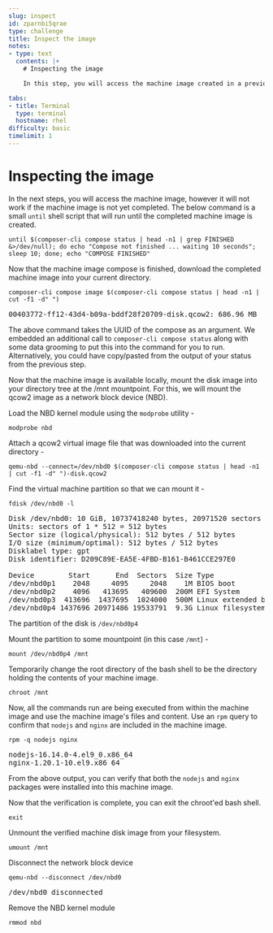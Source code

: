 ```yaml
---
slug: inspect
id: zparnbi5qrae
type: challenge
title: Inspect the image
notes:
- type: text
  contents: |+
    # Inspecting the image

    In this step, you will access the machine image created in a previous step in order to verify that the `nodejs` and `nginx` packages added in earlier steps were added to the resulting machine image.

tabs:
- title: Terminal
  type: terminal
  hostname: rhel
difficulty: basic
timelimit: 1
---
```

# Inspecting the image

In the next steps, you will access the machine image, however it will not work
if the machine image is not yet completed.  The below command is a small
`until` shell script that will run until the completed machine image is created.

```
until $(composer-cli compose status | head -n1 | grep FINISHED &>/dev/null); do echo "Compose not finished ... waiting 10 seconds"; sleep 10; done; echo "COMPOSE FINISHED"
```

Now that the machine image compose is finished, download the completed machine
image into your current directory.

```
composer-cli compose image $(composer-cli compose status | head -n1 | cut -f1 -d" ")
```

<pre class="file">
00403772-ff12-43d4-b09a-bddf28f20709-disk.qcow2: 686.96 MB
</pre>

The above command takes the UUID of the compose as an argument.  We embedded
an additional call to `composer-cli compose status` along with some data
grooming to put this into the command for you to run.  Alternatively, you could
have copy/pasted from the output of your status from the previous step.

Now that the machine image is available locally, mount the disk image into your
directory tree at the /mnt mountpoint. For this, we will mount the qcow2 image
as a network block device (NBD).

Load the NBD kernel module using the `modprobe` utility -

```
modprobe nbd
```

Attach a qcow2 virtual image file that was downloaded into the current directory -

```
qemu-nbd --connect=/dev/nbd0 $(composer-cli compose status | head -n1 | cut -f1 -d" ")-disk.qcow2
```

Find the virtual machine partition so that we can mount it -

```
fdisk /dev/nbd0 -l
```

<pre class="file">
Disk /dev/nbd0: 10 GiB, 10737418240 bytes, 20971520 sectors
Units: sectors of 1 * 512 = 512 bytes
Sector size (logical/physical): 512 bytes / 512 bytes
I/O size (minimum/optimal): 512 bytes / 512 bytes
Disklabel type: gpt
Disk identifier: D209C89E-EA5E-4FBD-B161-B461CCE297E0

Device        Start      End  Sectors  Size Type
/dev/nbd0p1    2048     4095     2048    1M BIOS boot
/dev/nbd0p2    4096   413695   409600  200M EFI System
/dev/nbd0p3  413696  1437695  1024000  500M Linux extended boot
/dev/nbd0p4 1437696 20971486 19533791  9.3G Linux filesystem
</pre>

The partition of the disk is `/dev/nbd0p4`

Mount the partition to some mountpoint (in this case `/mnt`) -

```
mount /dev/nbd0p4 /mnt
```

Temporarily change the root directory of the bash shell to be the directory holding the contents of
your machine image.

```
chroot /mnt
```

Now, all the commands run are being executed from within the machine image
and use the machine image's files and content.  Use an `rpm` query to confirm
that `nodejs` and `nginx` are included in the machine image.

```
rpm -q nodejs nginx
```

<pre class="file">
nodejs-16.14.0-4.el9_0.x86_64
nginx-1.20.1-10.el9.x86_64</pre>

From the above output, you can verify that both the `nodejs` and `nginx` packages were
installed into this machine image.

Now that the verification is complete, you can exit the chroot'ed bash shell.

```
exit
```

Unmount the verified machine disk image from your filesystem.

```
umount /mnt
```

Disconnect the network block device

```
qemu-nbd --disconnect /dev/nbd0
```

<pre class="file">
/dev/nbd0 disconnected
</pre>

Remove the NBD kernel module

```
rmmod nbd
```
